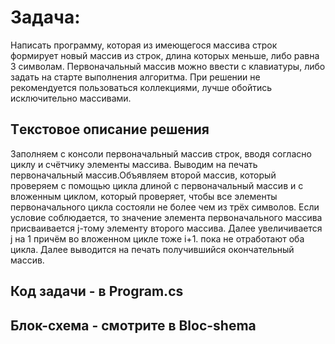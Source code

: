 # Задача:
Написать программу, которая из имеющегося массива строк формирует новый массив из строк, длина которых меньше, либо равна 3 символам. Первоначальный массив можно ввести с клавиатуры, либо задать на старте выполнения алгоритма. При решении не рекомендуется пользоваться коллекциями, лучше обойтись исключительно массивами.

##  Tекстовое описание решения
Заполняем с консоли первоначальный массив строк, вводя согласно циклу и счётчику элементы массива. Выводим на печать первоначальный массив.Объявляем второй массив, который проверяем с помощью цикла длиной с первоначальный массив и с вложенным циклом, который проверяет, чтобы все элементы первоначального цикла состояли не более чем из трёх символов.  Если условие соблюдается, то значение элемента первоначального массива присваивается j-тому элементу второго массива. Далее увеличивается j на 1 причём во вложенном цикле тоже i+1. пока не отработают оба цикла. Далее выводится на печать получившийся окончательный массив.

## Код задачи - в Рrogram.cs

## Блок-схема - смотрите в Bloc-shema

